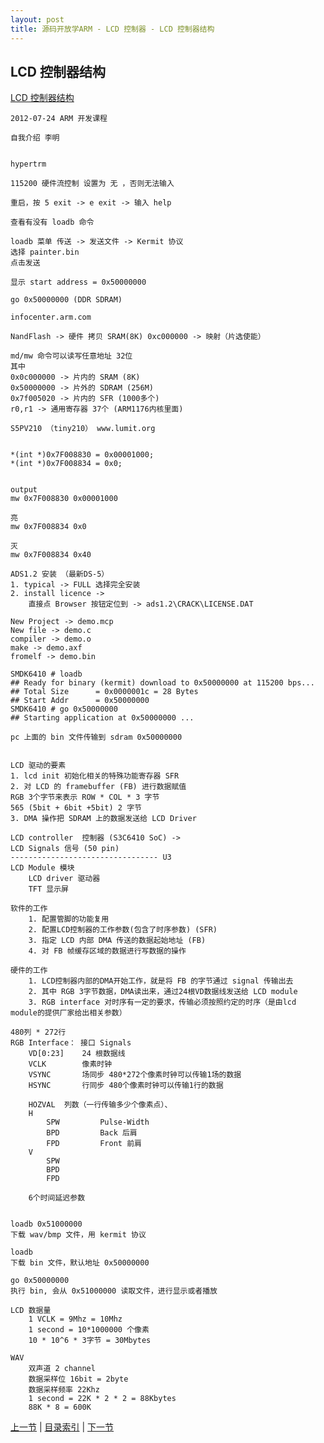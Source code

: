 ```yaml
---
layout: post
title: 源码开放学ARM - LCD 控制器 - LCD 控制器结构
---
```


## LCD 控制器结构
	                                                             
[LCD 控制器结构](http://image24.360doc.com/DownloadImg/2011/02/2523/9490302_1.jpg)     
                                                                     
	2012-07-24 ARM 开发课程
	
	自我介绍 李明
	
	
	hypertrm
	
	115200 硬件流控制 设置为 无 ，否则无法输入
	
	重启，按 5 exit -> e exit -> 输入 help
	
	查看有没有 loadb 命令	
	
	loadb 菜单 传送 -> 发送文件 -> Kermit 协议
	选择 painter.bin 
	点击发送
	
	显示 start address = 0x50000000
	
	go 0x50000000 (DDR SDRAM)
	
	infocenter.arm.com
	
	NandFlash -> 硬件 拷贝 SRAM(8K) 0xc000000 -> 映射（片选使能）
	
	md/mw 命令可以读写任意地址 32位
	其中
	0x0c000000 -> 片内的 SRAM (8K)
	0x50000000 -> 片外的 SDRAM (256M)
	0x7f005020 -> 片内的 SFR (1000多个)
	r0,r1 -> 通用寄存器 37个 (ARM1176内核里面)
	
	S5PV210 （tiny210） www.lumit.org
	
	
	*(int *)0x7F008830 = 0x00001000;
	*(int *)0x7F008834 = 0x0;
	
	
	output
	mw 0x7F008830 0x00001000	
	
	亮
	mw 0x7F008834 0x0		
	
	灭
	mw 0x7F008834 0x40		
	
	ADS1.2 安装 （最新DS-5）
	1. typical -> FULL 选择完全安装
	2. install licence -> 
		直接点 Browser 按钮定位到 -> ads1.2\CRACK\LICENSE.DAT
	
	New Project -> demo.mcp
	New file -> demo.c
	compiler -> demo.o
	make -> demo.axf
	fromelf -> demo.bin
	
	SMDK6410 # loadb
	## Ready for binary (kermit) download to 0x50000000 at 115200 bps...
	## Total Size      = 0x0000001c = 28 Bytes
	## Start Addr      = 0x50000000
	SMDK6410 # go 0x50000000
	## Starting application at 0x50000000 ...
	
	pc 上面的 bin 文件传输到 sdram 0x50000000
	
	
	LCD 驱动的要素
	1. lcd init 初始化相关的特殊功能寄存器 SFR
	2. 对 LCD 的 framebuffer (FB) 进行数据赋值
	RGB 3个字节来表示 ROW * COL * 3 字节 
	565 (5bit + 6bit +5bit) 2 字节
	3. DMA 操作把 SDRAM 上的数据发送给 LCD Driver
	
	LCD controller	控制器 (S3C6410 SoC) -> 
	LCD Signals 信号 (50 pin)
	--------------------------------- U3
	LCD Module 模块
		LCD driver 驱动器
		TFT 显示屏
		
	软件的工作
		1. 配置管脚的功能复用
		2. 配置LCD控制器的工作参数(包含了时序参数) (SFR)
		3. 指定 LCD 内部 DMA 传送的数据起始地址 (FB)
		4. 对 FB 帧缓存区域的数据进行写数据的操作
			
	硬件的工作
		1. LCD控制器内部的DMA开始工作，就是将 FB 的字节通过 signal 传输出去
		2. 其中 RGB 3字节数据，DMA读出来，通过24根VD数据线发送给 LCD module
		3. RGB interface 对时序有一定的要求，传输必须按照约定的时序（是由lcd module的提供厂家给出相关参数）
		
	480列 * 272行
	RGB Interface： 接口 Signals
		VD[0:23]	24 根数据线
		VCLK 		像素时钟
		VSYNC		场同步	480*272个像素时钟可以传输1场的数据
		HSYNC		行同步	480个像素时钟可以传输1行的数据
		
		HOZVAL	列数（一行传输多少个像素点）、
		H
			SPW			Pulse-Width
			BPD			Back 后肩
			FPD			Front 前肩
		V
			SPW			
			BPD
			FPD
			
		6个时间延迟参数	
			
		
	loadb 0x51000000 
	下载 wav/bmp 文件，用 kermit 协议
	
	loadb
	下载 bin 文件，默认地址 0x50000000
	
	go 0x50000000
	执行 bin, 会从 0x51000000 读取文件，进行显示或者播放
	
	LCD 数据量
		1 VCLK = 9Mhz = 10Mhz
		1 second = 10*1000000 个像素
		10 * 10^6 * 3字节 = 30Mbytes
	
	WAV 
		双声道 2 channel
		数据采样位 16bit = 2byte
		数据采样频率 22Khz
		1 second = 22K * 2 * 2 = 88Kbytes
		88K * 8 = 600K




[上一节](chp12-3.html)  |  [目录索引](../index.html)  |  [下一节](chp12-5.html)
